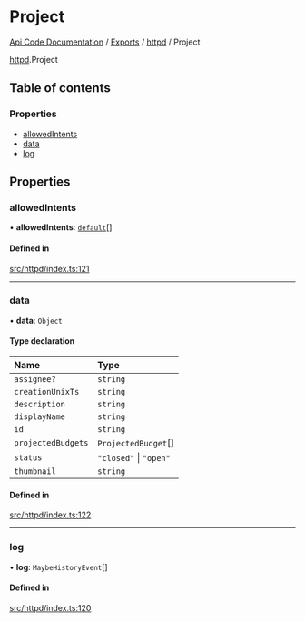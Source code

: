 # Project
 
[Api Code Documentation](../README.md) / [Exports](../modules.md) / [httpd](../modules/httpd.md) / Project

[httpd](../modules/httpd.md).Project

## Table of contents

### Properties

- [allowedIntents](httpd.Project.md#allowedintents)
- [data](httpd.Project.md#data)
- [log](httpd.Project.md#log)

## Properties

### allowedIntents

• **allowedIntents**: [`default`](../modules/authz_intents.md#default)[]

#### Defined in

[src/httpd/index.ts:121](https://github.com/openkfw/TruBudget/blob/26ade46/api/src/httpd/index.ts#L121)

___

### data

• **data**: `Object`

#### Type declaration

| Name | Type |
| :------ | :------ |
| `assignee?` | `string` |
| `creationUnixTs` | `string` |
| `description` | `string` |
| `displayName` | `string` |
| `id` | `string` |
| `projectedBudgets` | `ProjectedBudget`[] |
| `status` | ``"closed"`` \| ``"open"`` |
| `thumbnail` | `string` |

#### Defined in

[src/httpd/index.ts:122](https://github.com/openkfw/TruBudget/blob/26ade46/api/src/httpd/index.ts#L122)

___

### log

• **log**: `MaybeHistoryEvent`[]

#### Defined in

[src/httpd/index.ts:120](https://github.com/openkfw/TruBudget/blob/26ade46/api/src/httpd/index.ts#L120)
